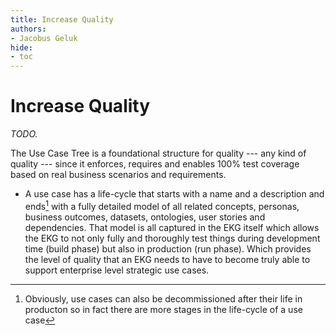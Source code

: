```yaml
---
title: Increase Quality
authors:
- Jacobus Geluk
hide:
- toc
---
```

# Increase Quality

<!--summary-start-->
_TODO._
<!--summary-end-->

The Use Case Tree is a foundational structure for quality 
--- any kind of quality --- 
since it enforces, requires and enables 100% test coverage 
based on real business scenarios and requirements.

- A use case has a life-cycle that starts with a name and a
  description and ends[^1] with a fully detailed model of all
  related concepts, personas, business outcomes, datasets,
  ontologies, user stories and dependencies.
  That model is all captured in the EKG itself which allows the
  EKG to not only fully and thoroughly test things during
  development time (build phase) but also in production
  (run phase).
  Which provides the level of quality that an EKG needs to
  have to become truly able to support enterprise level
  strategic use cases.

[^1]: Obviously, use cases can also be decommissioned after their life
in producton so in fact there are more stages in the life-cycle of a
use case
